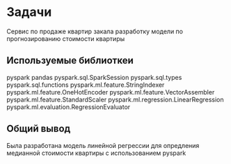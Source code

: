 # Задачи
Сервис по продаже квартир закала разработку модели по прогнозированию стоимости квартиры 
## Используемые библиоткеи
pyspark
pandas
pyspark.sql.SparkSession
pyspark.sql.types
pyspark.sql.functions
pyspark.ml.feature.StringIndexer
pyspark.ml.feature.OneHotEncoder
pyspark.ml.feature.VectorAssembler
pyspark.ml.feature.StandardScaler
pyspark.ml.regression.LinearRegression
pyspark.ml.evaluation.RegressionEvaluator

## Общий вывод
Была разработана модель линейной регрессии для опредления медианной стоимости квартиры с использованием
pyspark
